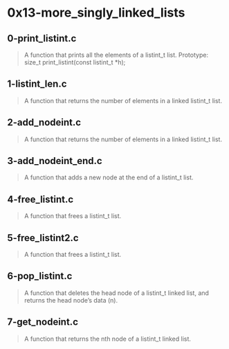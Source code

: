 # 0x13-more_singly_linked_lists

## 0-print_listint.c
> A function that prints all the elements of a listint_t list.
>Prototype: size_t print_listint(const listint_t *h);

## 1-listint_len.c
> A function that returns the number of elements in a linked listint_t list.

## 2-add_nodeint.c
> A function that returns the number of elements in a linked listint_t list.

## 3-add_nodeint_end.c
> A function that adds a new node at the end of a listint_t list.

##  4-free_listint.c
> A function that frees a listint_t list.

## 5-free_listint2.c
> A function that frees a listint_t list.

## 6-pop_listint.c
> A function that deletes the head node of a listint_t linked list, and returns the head node’s data (n).

## 7-get_nodeint.c
> A function that returns the nth node of a listint_t linked list.
